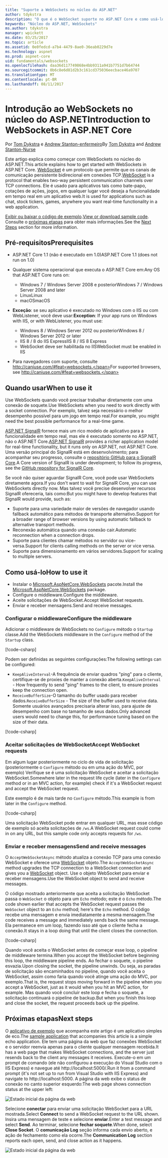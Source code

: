 ```yaml
---
title: "Suporte a WebSockets no núcleo do ASP.NET"
author: tdykstra
description: "O que é o WebSocket suporte no ASP.NET Core e como usá-lo."
keywords: "Núcleo do ASP.NET, WebSockets"
ms.author: tdykstra
manager: wpickett
ms.date: 03/25/2017
ms.topic: article
ms.assetid: 0e0fedcd-a7b4-4479-8ae0-36eab0229d7e
ms.technology: aspnet
ms.prod: aspnet-core
uid: fundamentals/websockets
ms.openlocfilehash: daa36d117749868e4bb9311a941b7751d7b64744
ms.sourcegitcommit: 0b6c8e6d81d2b3c161cd375036eecbace46a9707
ms.translationtype: MT
ms.contentlocale: pt-BR
ms.lasthandoff: 08/11/2017
---
```

# <a name="introduction-to-websockets-in-aspnet-core"></a><span data-ttu-id="1a4d0-104">Introdução ao WebSockets no núcleo do ASP.NET</span><span class="sxs-lookup"><span data-stu-id="1a4d0-104">Introduction to WebSockets in ASP.NET Core</span></span>

<span data-ttu-id="1a4d0-105">Por [Tom Dykstra](https://github.com/tdykstra) e [Andrew Stanton-enfermeiro](https://github.com/anurse)</span><span class="sxs-lookup"><span data-stu-id="1a4d0-105">By [Tom Dykstra](https://github.com/tdykstra) and [Andrew Stanton-Nurse](https://github.com/anurse)</span></span>

<span data-ttu-id="1a4d0-106">Este artigo explica como começar com WebSockets no núcleo do ASP.NET.</span><span class="sxs-lookup"><span data-stu-id="1a4d0-106">This article explains how to get started with WebSockets in ASP.NET Core.</span></span> <span data-ttu-id="1a4d0-107">[WebSocket](https://en.wikipedia.org/wiki/WebSocket) é um protocolo que permite que os canais de comunicação persistente bidirecional em conexões TCP.</span><span class="sxs-lookup"><span data-stu-id="1a4d0-107">[WebSocket](https://en.wikipedia.org/wiki/WebSocket) is a protocol that enables two-way persistent communication channels over TCP connections.</span></span> <span data-ttu-id="1a4d0-108">Ele é usado para aplicativos tais como bate-papo, cotações de ações, jogos, em qualquer lugar você deseja a funcionalidade em tempo real em um aplicativo web.</span><span class="sxs-lookup"><span data-stu-id="1a4d0-108">It is used for applications such as chat, stock tickers, games, anywhere you want real-time functionality in a web application.</span></span>

<span data-ttu-id="1a4d0-109">[Exibir ou baixar o código de exemplo](https://github.com/aspnet/Docs/tree/master/aspnetcore/fundamentals/websockets/sample).</span><span class="sxs-lookup"><span data-stu-id="1a4d0-109">[View or download sample code](https://github.com/aspnet/Docs/tree/master/aspnetcore/fundamentals/websockets/sample).</span></span> <span data-ttu-id="1a4d0-110">Consulte o [próximas etapas](#next-steps) para obter mais informações.</span><span class="sxs-lookup"><span data-stu-id="1a4d0-110">See the [Next Steps](#next-steps) section for more information.</span></span>


## <a name="prerequisites"></a><span data-ttu-id="1a4d0-111">Pré-requisitos</span><span class="sxs-lookup"><span data-stu-id="1a4d0-111">Prerequisites</span></span>

* <span data-ttu-id="1a4d0-112">ASP.NET Core 1.1 (não é executado em 1.0)</span><span class="sxs-lookup"><span data-stu-id="1a4d0-112">ASP.NET Core 1.1 (does not run on 1.0)</span></span>
* <span data-ttu-id="1a4d0-113">Qualquer sistema operacional que executa o ASP.NET Core em:</span><span class="sxs-lookup"><span data-stu-id="1a4d0-113">Any OS that ASP.NET Core runs on:</span></span>
  
  * <span data-ttu-id="1a4d0-114">Windows 7 / Windows Server 2008 e posterior</span><span class="sxs-lookup"><span data-stu-id="1a4d0-114">Windows 7 / Windows Server 2008 and later</span></span>
  * <span data-ttu-id="1a4d0-115">Linux</span><span class="sxs-lookup"><span data-stu-id="1a4d0-115">Linux</span></span>
  * <span data-ttu-id="1a4d0-116">macOS</span><span class="sxs-lookup"><span data-stu-id="1a4d0-116">macOS</span></span>

* <span data-ttu-id="1a4d0-117">**Exceção**: se seu aplicativo é executado no Windows com o IIS ou com WebListener, você deve usar:</span><span class="sxs-lookup"><span data-stu-id="1a4d0-117">**Exception**: If your app runs on Windows with IIS, or with WebListener, you must use:</span></span>

  * <span data-ttu-id="1a4d0-118">Windows 8 / Windows Server 2012 ou posterior</span><span class="sxs-lookup"><span data-stu-id="1a4d0-118">Windows 8 / Windows Server 2012 or later</span></span>
  * <span data-ttu-id="1a4d0-119">IIS 8 / 8 do IIS Express</span><span class="sxs-lookup"><span data-stu-id="1a4d0-119">IIS 8 / IIS 8 Express</span></span>
  * <span data-ttu-id="1a4d0-120">WebSocket deve ser habilitada no IIS</span><span class="sxs-lookup"><span data-stu-id="1a4d0-120">WebSocket must be enabled in IIS</span></span>

* <span data-ttu-id="1a4d0-121">Para navegadores com suporte, consulte http://caniuse.com/#feat=websockets.</span><span class="sxs-lookup"><span data-stu-id="1a4d0-121">For supported browsers, see http://caniuse.com/#feat=websockets.</span></span>

## <a name="when-to-use-it"></a><span data-ttu-id="1a4d0-122">Quando usar</span><span class="sxs-lookup"><span data-stu-id="1a4d0-122">When to use it</span></span>

<span data-ttu-id="1a4d0-123">Use WebSockets quando você precisar trabalhar diretamente com uma conexão de soquete.</span><span class="sxs-lookup"><span data-stu-id="1a4d0-123">Use WebSockets when you need to work directly with a socket connection.</span></span> <span data-ttu-id="1a4d0-124">Por exemplo, talvez seja necessário o melhor desempenho possível para um jogo em tempo real.</span><span class="sxs-lookup"><span data-stu-id="1a4d0-124">For example, you might need the best possible performance for a real-time game.</span></span>

<span data-ttu-id="1a4d0-125">[ASP.NET SignalR](https://docs.microsoft.com/aspnet/signalr/overview/getting-started/introduction-to-signalr) fornece mais um rico modelo de aplicativo para a funcionalidade em tempo real, mas ele é executado somente no ASP.NET, não o ASP.NET Core.</span><span class="sxs-lookup"><span data-stu-id="1a4d0-125">[ASP.NET SignalR](https://docs.microsoft.com/aspnet/signalr/overview/getting-started/introduction-to-signalr) provides a richer application model for real-time functionality, but it runs only on ASP.NET, not ASP.NET Core.</span></span> <span data-ttu-id="1a4d0-126">Uma versão principal do SignalR está em desenvolvimento; para acompanhar seu progresso, consulte o [repositório GitHub para o SignalR Core](https://github.com/aspnet/SignalR).</span><span class="sxs-lookup"><span data-stu-id="1a4d0-126">A Core version of SignalR is under development; to follow its progress, see the [GitHub repository for SignalR Core](https://github.com/aspnet/SignalR).</span></span>

<span data-ttu-id="1a4d0-127">Se você não quiser aguardar SignalR Core, você pode usar WebSockets diretamente agora.</span><span class="sxs-lookup"><span data-stu-id="1a4d0-127">If you don't want to wait for SignalR Core, you can use WebSockets directly now.</span></span> <span data-ttu-id="1a4d0-128">Mas talvez você precise desenvolver recursos SignalR ofereceria, tais como:</span><span class="sxs-lookup"><span data-stu-id="1a4d0-128">But you might have to develop features that SignalR would provide, such as:</span></span>

* <span data-ttu-id="1a4d0-129">Suporte para uma variedade maior de versões de navegador usando fallback automático para métodos de transporte alternativo.</span><span class="sxs-lookup"><span data-stu-id="1a4d0-129">Support for a broader range of browser versions by using automatic fallback to alternative transport methods.</span></span>
* <span data-ttu-id="1a4d0-130">Reconexão automática quando uma conexão cair.</span><span class="sxs-lookup"><span data-stu-id="1a4d0-130">Automatic reconnection when a connection drops.</span></span>
* <span data-ttu-id="1a4d0-131">Suporte para clientes chamar métodos no servidor ou vice-versa.</span><span class="sxs-lookup"><span data-stu-id="1a4d0-131">Support for clients calling methods on the server or vice versa.</span></span>
* <span data-ttu-id="1a4d0-132">Suporte para dimensionamento em vários servidores.</span><span class="sxs-lookup"><span data-stu-id="1a4d0-132">Support for scaling to multiple servers.</span></span>

## <a name="how-to-use-it"></a><span data-ttu-id="1a4d0-133">Como usá-lo</span><span class="sxs-lookup"><span data-stu-id="1a4d0-133">How to use it</span></span>

* <span data-ttu-id="1a4d0-134">Instalar o [Microsoft.AspNetCore.WebSockets](https://www.nuget.org/packages/Microsoft.AspNetCore.WebSockets/) pacote.</span><span class="sxs-lookup"><span data-stu-id="1a4d0-134">Install the [Microsoft.AspNetCore.WebSockets](https://www.nuget.org/packages/Microsoft.AspNetCore.WebSockets/) package.</span></span>
* <span data-ttu-id="1a4d0-135">Configure o middleware.</span><span class="sxs-lookup"><span data-stu-id="1a4d0-135">Configure the middleware.</span></span>
* <span data-ttu-id="1a4d0-136">Aceite solicitações de WebSocket.</span><span class="sxs-lookup"><span data-stu-id="1a4d0-136">Accept WebSocket requests.</span></span>
* <span data-ttu-id="1a4d0-137">Enviar e receber mensagens.</span><span class="sxs-lookup"><span data-stu-id="1a4d0-137">Send and receive messages.</span></span>

### <a name="configure-the-middleware"></a><span data-ttu-id="1a4d0-138">Configurar o middleware</span><span class="sxs-lookup"><span data-stu-id="1a4d0-138">Configure the middleware</span></span>

<span data-ttu-id="1a4d0-139">Adicionar o middleware de WebSockets no `Configure` método o `Startup` classe.</span><span class="sxs-lookup"><span data-stu-id="1a4d0-139">Add the WebSockets middleware in the `Configure` method of the `Startup` class.</span></span>

[!code-csharp[](websockets/sample/Startup.cs?name=UseWebSockets)]

<span data-ttu-id="1a4d0-140">Podem ser definidas as seguintes configurações:</span><span class="sxs-lookup"><span data-stu-id="1a4d0-140">The following settings can be configured:</span></span>

* <span data-ttu-id="1a4d0-141">`KeepAliveInterval`-A frequência de enviar quadros "ping" para o cliente, certifique-se de proxies de manter a conexão aberta.</span><span class="sxs-lookup"><span data-stu-id="1a4d0-141">`KeepAliveInterval` - How frequently to send "ping" frames to the client, to ensure proxies keep the connection open.</span></span>
* <span data-ttu-id="1a4d0-142">`ReceiveBufferSize`-O tamanho do buffer usado para receber dados.</span><span class="sxs-lookup"><span data-stu-id="1a4d0-142">`ReceiveBufferSize` - The size of the buffer used to receive data.</span></span> <span data-ttu-id="1a4d0-143">Somente usuários avançados precisaria alterar isso, para ajuste de desempenho com base no tamanho de seus dados.</span><span class="sxs-lookup"><span data-stu-id="1a4d0-143">Only advanced users would need to change this, for performance tuning based on the size of their data.</span></span>

[!code-csharp[](websockets/sample/Startup.cs?name=UseWebSocketsOptions)]

### <a name="accept-websocket-requests"></a><span data-ttu-id="1a4d0-144">Aceitar solicitações de WebSocket</span><span class="sxs-lookup"><span data-stu-id="1a4d0-144">Accept WebSocket requests</span></span>

<span data-ttu-id="1a4d0-145">Em algum lugar posteriormente no ciclo de vida de solicitação (posteriormente o `Configure` método ou em uma ação do MVC, por exemplo) Verifique se é uma solicitação WebSocket e aceitar a solicitação WebSocket.</span><span class="sxs-lookup"><span data-stu-id="1a4d0-145">Somewhere later in the request life cycle (later in the `Configure` method or in an MVC action, for example) check if it's a WebSocket request and accept the WebSocket request.</span></span>

<span data-ttu-id="1a4d0-146">Este exemplo é de mais tarde no `Configure` método.</span><span class="sxs-lookup"><span data-stu-id="1a4d0-146">This example is from later in the `Configure` method.</span></span>

[!code-csharp[](websockets/sample/Startup.cs?name=AcceptWebSocket&highlight=7)]

<span data-ttu-id="1a4d0-147">Uma solicitação WebSocket pode entrar em qualquer URL, mas esse código de exemplo só aceita solicitações de `/ws`.</span><span class="sxs-lookup"><span data-stu-id="1a4d0-147">A WebSocket request could come in on any URL, but this sample code only accepts requests for `/ws`.</span></span>

### <a name="send-and-receive-messages"></a><span data-ttu-id="1a4d0-148">Enviar e receber mensagens</span><span class="sxs-lookup"><span data-stu-id="1a4d0-148">Send and receive messages</span></span>

<span data-ttu-id="1a4d0-149">O `AcceptWebSocketAsync` método atualiza a conexão TCP para uma conexão WebSocket e oferece uma [WebSocket](https://docs.microsoft.com/dotnet/core/api/system.net.websockets.websocket) objeto.</span><span class="sxs-lookup"><span data-stu-id="1a4d0-149">The `AcceptWebSocketAsync` method upgrades the TCP connection to a WebSocket connection and gives you a [WebSocket](https://docs.microsoft.com/dotnet/core/api/system.net.websockets.websocket) object.</span></span> <span data-ttu-id="1a4d0-150">Use o objeto WebSocket para enviar e receber mensagens.</span><span class="sxs-lookup"><span data-stu-id="1a4d0-150">Use the WebSocket object to send and receive messages.</span></span>

<span data-ttu-id="1a4d0-151">O código mostrado anteriormente que aceita a solicitação WebSocket passa o `WebSocket` o objeto para um `Echo` método; este é o `Echo` método.</span><span class="sxs-lookup"><span data-stu-id="1a4d0-151">The code shown earlier that accepts the WebSocket request passes the `WebSocket` object to an `Echo` method; here's the `Echo` method.</span></span> <span data-ttu-id="1a4d0-152">O código recebe uma mensagem e envia imediatamente a mesma mensagem.</span><span class="sxs-lookup"><span data-stu-id="1a4d0-152">The code receives a message and immediately sends back the same message.</span></span> <span data-ttu-id="1a4d0-153">Ela permanece em um loop, fazendo isso até que o cliente fecha a conexão.</span><span class="sxs-lookup"><span data-stu-id="1a4d0-153">It stays in a loop doing that until the client closes the connection.</span></span> 

[!code-csharp[](websockets/sample/Startup.cs?name=Echo)]

<span data-ttu-id="1a4d0-154">Quando você aceita o WebSocket antes de começar esse loop, o pipeline de middleware termina.</span><span class="sxs-lookup"><span data-stu-id="1a4d0-154">When you accept the WebSocket before beginning this loop, the middleware pipeline ends.</span></span>  <span data-ttu-id="1a4d0-155">Ao fechar o soquete, o pipeline esvazia.</span><span class="sxs-lookup"><span data-stu-id="1a4d0-155">Upon closing the socket, the pipeline unwinds.</span></span> <span data-ttu-id="1a4d0-156">Ou seja, as paradas de solicitação são encaminhados no pipeline, quando você aceita o WebSocket, assim como faria quando você atinge uma ação do MVC, por exemplo.</span><span class="sxs-lookup"><span data-stu-id="1a4d0-156">That is, the request stops moving forward in the pipeline when you accept a WebSocket, just as it would when you hit an MVC action, for example.</span></span>  <span data-ttu-id="1a4d0-157">Mas quando você concluir este loop e fecha o soquete, a solicitação continuará o pipeline de backup.</span><span class="sxs-lookup"><span data-stu-id="1a4d0-157">But when you finish this loop and close the socket, the request proceeds back up the pipeline.</span></span>

## <a name="next-steps"></a><span data-ttu-id="1a4d0-158">Próximas etapas</span><span class="sxs-lookup"><span data-stu-id="1a4d0-158">Next steps</span></span>

<span data-ttu-id="1a4d0-159">O [aplicativo de exemplo](https://github.com/aspnet/Docs/tree/master/aspnetcore/fundamentals/websockets/sample) que acompanha este artigo é um aplicativo simples de eco.</span><span class="sxs-lookup"><span data-stu-id="1a4d0-159">The [sample application](https://github.com/aspnet/Docs/tree/master/aspnetcore/fundamentals/websockets/sample) that accompanies this article is a simple echo application.</span></span> <span data-ttu-id="1a4d0-160">Ele tem uma página da web que faz conexões WebSocket e o servidor reenvia apenas para o cliente qualquer mensagem recebida.</span><span class="sxs-lookup"><span data-stu-id="1a4d0-160">It has a web page that makes WebSocket connections, and the server just resends back to the client any messages it receives.</span></span> <span data-ttu-id="1a4d0-161">Execute-o em um prompt de comando (ele não configurou a execução do Visual Studio com o IIS Express) e navegue até http://localhost:5000/.</span><span class="sxs-lookup"><span data-stu-id="1a4d0-161">Run it from a command prompt (it's not set up to run from Visual Studio with IIS Express) and navigate to http://localhost:5000.</span></span> <span data-ttu-id="1a4d0-162">A página da web exibe o status de conexão no canto superior esquerdo:</span><span class="sxs-lookup"><span data-stu-id="1a4d0-162">The web page shows connection status at the upper left:</span></span>

![Estado inicial da página da web](websockets/_static/start.png)

<span data-ttu-id="1a4d0-164">Selecione **conectar** para enviar uma solicitação WebSocket para a URL mostrada.</span><span class="sxs-lookup"><span data-stu-id="1a4d0-164">Select **Connect** to send a WebSocket request to the URL shown.</span></span>  <span data-ttu-id="1a4d0-165">Insira uma mensagem de teste e selecione **enviar**.</span><span class="sxs-lookup"><span data-stu-id="1a4d0-165">Enter a test message and select **Send**.</span></span> <span data-ttu-id="1a4d0-166">Ao terminar, selecione **fechar soquete**.</span><span class="sxs-lookup"><span data-stu-id="1a4d0-166">When done, select **Close Socket**.</span></span> <span data-ttu-id="1a4d0-167">O **comunicação Log** seção informa cada envio aberto, e ação de fechamento como ela ocorre.</span><span class="sxs-lookup"><span data-stu-id="1a4d0-167">The **Communication Log** section reports each open, send, and close action as it happens.</span></span>

![Estado inicial da página da web](websockets/_static/end.png)
